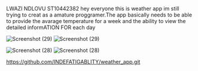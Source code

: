 LWAZI NDLOVU 
ST10442382
hey everyone this is weather app im still trying to creat as a amature proggramer.The app basically needs to be able to provide the 
avarage temperature for a week and the ability to view the detailed informATION FOR each day



![Screenshot (29)](https://github.com/INDEFATIGABLITY/my_weather_app/assets/165767725/0a80e5ed-de7c-4a39-8f04-e93920de5f1a)
![Screenshot (29)](https://github.com/INDEFATIGABLITY/my_weather_app/assets/165767725/0a80e5ed-de7c-4a39-8f04-e93920de5f1a)

![Screenshot (28)](https://github.com/INDEFATIGABLITY/my_weather_app/assets/165767725/59ffb0f5-259a-401d-9744-45889321ff54)
![Screenshot (28)](https://github.com/INDEFATIGABLITY/my_weather_app/assets/165767725/59ffb0f5-259a-401d-9744-45889321ff54)




https://github.com/INDEFATIGABLITY/weather_app.git

